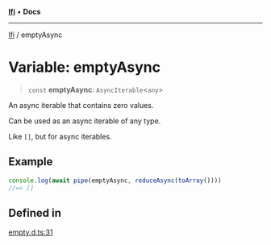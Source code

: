 [**lfi**](../readme.md) • **Docs**

---

[lfi](../globals.md) / emptyAsync

# Variable: emptyAsync

> `const` **emptyAsync**: `AsyncIterable`\<`any`\>

An async iterable that contains zero values.

Can be used as an async iterable of any type.

Like `[]`, but for async iterables.

## Example

```js
console.log(await pipe(emptyAsync, reduceAsync(toArray())))
//=> []
```

## Defined in

[empty.d.ts:31](https://github.com/TomerAberbach/lfi/blob/c9ef1bf4d1040d7f49c52b70b358c019e55f524d/src/operations/empty.d.ts#L31)
